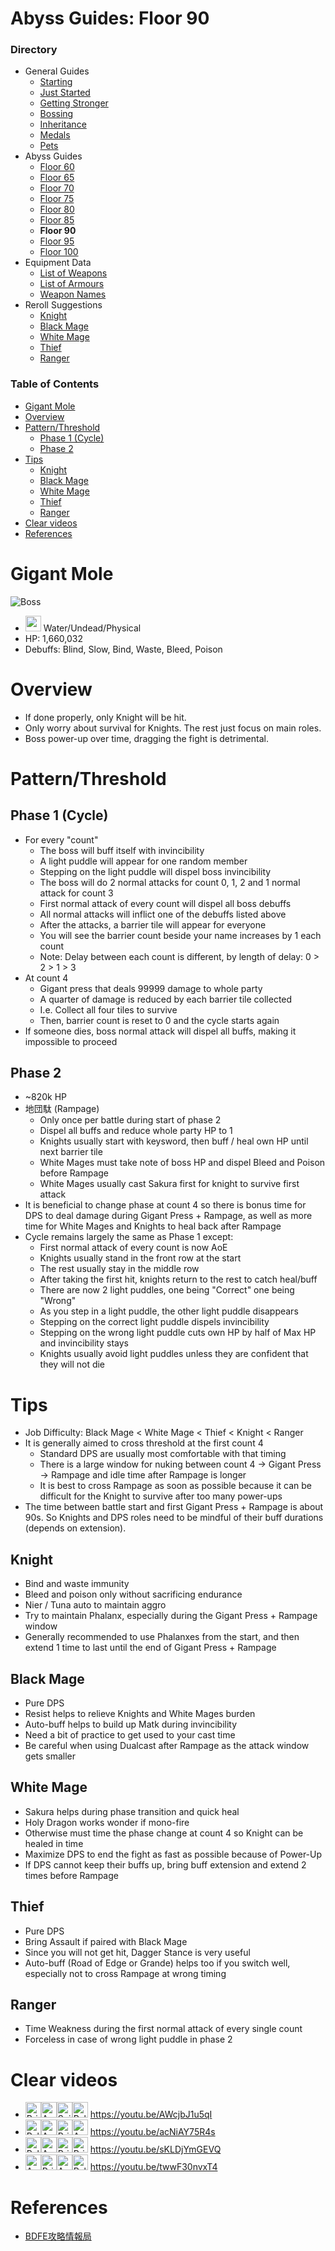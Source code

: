 # Abyss Guides: Floor 90
### Directory
* General Guides
	* <a href="guide-1.md">Starting</a>
	* <a href="guide-2.md">Just Started</a>
	* <a href="guide-3.md">Getting Stronger</a>
	* <a href="guide-4.md">Bossing</a>
	* <a href="guide-5.md">Inheritance</a>
	* <a href="guide-6.md">Medals</a>
	* <a href="guide-pets.md">Pets</a>
* Abyss Guides
	* <a href="abyss-60.md">Floor 60</a>
	* <a href="abyss-65.md">Floor 65</a>
	* <a href="abyss-70.md">Floor 70</a>
	* <a href="abyss-75.md">Floor 75</a>
	* <a href="abyss-80.md">Floor 80</a>
	* <a href="abyss-85.md">Floor 85</a>
	* **Floor 90**
	* <a href="abyss-95.md">Floor 95</a>
	* <a href="abyss-100.md">Floor 100</a>
* Equipment Data
	* <a href="list-weapons.md">List of Weapons</a>
	* <a href="list-armours.md">List of Armours</a>
	* <a href="list-names.md">Weapon Names</a>
* Reroll Suggestions
	* <a href="reroll-1.md">Knight</a>
	* <a href="reroll-2.md">Black Mage</a>
	* <a href="reroll-3.md">White Mage</a>
	* <a href="reroll-4.md">Thief</a>
	* <a href="reroll-5.md">Ranger</a>

### Table of Contents
* [Gigant Mole](#gigant-mole)
* [Overview](#overview)
* [Pattern/Threshold](#patternthreshold)
	* [Phase 1 (Cycle)](#phase-1-(cycle))
	* [Phase 2](#phase-2)
* [Tips](#tips)
	* [Knight](#knight)
	* [Black Mage](#black-mage)
	* [White Mage](#white-mage)
	* [Thief](#thief)
	* [Ranger](#ranger)
* [Clear videos](#clear-videos)
* [References](#references)


# Gigant Mole
![Boss](https://caelum.s-ul.eu/TtqG4Jsr.jpg)
* <img src="https://caelum.s-ul.eu/Ei5MWQfu.png" width="25"> Water/Undead/Physical
* HP: 1,660,032
* Debuffs: Blind, Slow, Bind, Waste, Bleed, Poison

# Overview
* If done properly, only Knight will be hit.
* Only worry about survival for Knights. The rest just focus on main roles.
* Boss power-up over time, dragging the fight is detrimental.

# Pattern/Threshold

## Phase 1 (Cycle)
* For every "count"
	* The boss will buff itself with invincibility
	* A light puddle will appear for one random member
	* Stepping on the light puddle will dispel boss invincibility
	* The boss will do 2 normal attacks for count 0, 1, 2 and 1 normal attack for count 3
	* First normal attack of every count will dispel all boss debuffs
	* All normal attacks will inflict one of the debuffs listed above
	* After the attacks, a barrier tile will appear for everyone
	* You will see the barrier count beside your name increases by 1 each count
	* Note: Delay between each count is different, by length of delay: 0 > 2 > 1 > 3
* At count 4
	* Gigant press that deals 99999 damage to whole party
	* A quarter of damage is reduced by each barrier tile collected
	* I.e. Collect all four tiles to survive
	* Then, barrier count is reset to 0 and the cycle starts again
* If someone dies, boss normal attack will dispel all buffs, making it impossible to proceed

## Phase 2
* ~820k HP
* 地団駄 (Rampage)
	* Only once per battle during start of phase 2
	* Dispel all buffs and reduce whole party HP to 1
	* Knights usually start with keysword, then buff / heal own HP until next barrier tile
	* White Mages must take note of boss HP and dispel Bleed and Poison before Rampage
	* White Mages usually cast Sakura first for knight to survive first attack
* It is beneficial to change phase at count 4 so there is bonus time for DPS to deal damage during Gigant Press + Rampage, as well as more time for White Mages and Knights to heal back after Rampage
* Cycle remains largely the same as Phase 1 except:
	* First normal attack of every count is now AoE
	* Knights usually stand in the front row at the start
	* The rest usually stay in the middle row
	* After taking the first hit, knights return to the rest to catch heal/buff
	* There are now 2 light puddles, one being "Correct" one being "Wrong"
	* As you step in a light puddle, the other light puddle disappears
	* Stepping on the correct light puddle dispels invincibility
	* Stepping on the wrong light puddle cuts own HP by half of Max HP and invincibility stays
	* Knights usually avoid light puddles unless they are confident that they will not die

# Tips
* Job Difficulty: Black Mage < White Mage < Thief < Knight < Ranger
* It is generally aimed to cross threshold at the first count 4
	* Standard DPS are usually most comfortable with that timing
	* There is a large window for nuking between count 4 -> Gigant Press -> Rampage and idle time after Rampage is longer
	* It is best to cross Rampage as soon as possible because it can be difficult for the Knight to survive after too many power-ups
* The time between battle start and first Gigant Press + Rampage is about 90s. So Knights and DPS roles need to be mindful of their buff durations (depends on extension).

## Knight
* Bind and waste immunity
* Bleed and poison only without sacrificing endurance
* Nier / Tuna auto to maintain aggro
* Try to maintain Phalanx, especially during the Gigant Press + Rampage window
* Generally recommended to use Phalanxes from the start, and then extend 1 time to last until the end of Gigant Press + Rampage

## Black Mage
* Pure DPS
* Resist helps to relieve Knights and White Mages burden
* Auto-buff helps to build up Matk during invincibility
* Need a bit of practice to get used to your cast time
* Be careful when using Dualcast after Rampage as the attack window gets smaller

## White Mage
* Sakura helps during phase transition and quick heal
* Holy Dragon works wonder if mono-fire
* Otherwise must time the phase change at count 4 so Knight can be healed in time
* Maximize DPS to end the fight as fast as possible because of Power-Up
* If DPS cannot keep their buffs up, bring buff extension and extend 2 times before Rampage

## Thief
* Pure DPS
* Bring Assault if paired with Black Mage
* Since you will not get hit, Dagger Stance is very useful
* Auto-buff (Road of Edge or Grande) helps too if you switch well, especially not to cross Rampage at wrong timing

## Ranger
* Time Weakness during the first normal attack of every single count
* Forceless in case of wrong light puddle in phase 2

# Clear videos
* <img src="https://caelum.s-ul.eu/6ep5gyBy.jpg" width="25" alt="Priest"><img src="https://caelum.s-ul.eu/fNKzRReH.jpg" width="25" alt="Arcanist"><img src="https://caelum.s-ul.eu/KHPaHS9n.jpg" width="25" alt="Sniper"><img src="https://caelum.s-ul.eu/wIBPnCMQ.jpg" width="25" alt="Paladin"> https://youtu.be/AWcjbJ1u5qI
* <img src="https://caelum.s-ul.eu/wIBPnCMQ.jpg" width="25" alt="Paladin"><img src="https://caelum.s-ul.eu/fNKzRReH.jpg" width="25" alt="Arcanist"><img src="https://caelum.s-ul.eu/6ep5gyBy.jpg" width="25" alt="Priest"><img src="https://caelum.s-ul.eu/Fi8dYRtv.jpg" width="25" alt="Assassin"> https://youtu.be/acNiAY75R4s
* <img src="https://caelum.s-ul.eu/wIBPnCMQ.jpg" width="25" alt="Paladin"><img src="https://caelum.s-ul.eu/fNKzRReH.jpg" width="25" alt="Arcanist"><img src="https://caelum.s-ul.eu/6ep5gyBy.jpg" width="25" alt="Priest"><img src="https://caelum.s-ul.eu/6ep5gyBy.jpg" width="25" alt="Priest"> https://youtu.be/sKLDjYmGEVQ
* <img src="https://caelum.s-ul.eu/Fi8dYRtv.jpg" width="25" alt="Assassin"><img src="https://caelum.s-ul.eu/6ep5gyBy.jpg" width="25" alt="Priest"><img src="https://caelum.s-ul.eu/Fi8dYRtv.jpg" width="25" alt="Assassin"><img src="https://caelum.s-ul.eu/wIBPnCMQ.jpg" width="25" alt="Paladin"> https://youtu.be/twwF30nvxT4

# References
* [BDFE攻略情報局](https://wiki3.jp/bdfe-istantal/page/223)